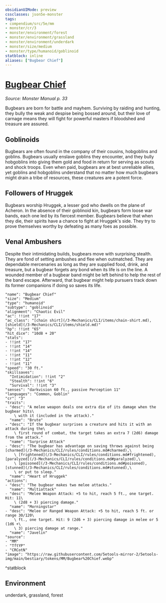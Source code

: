 ```yaml
---
obsidianUIMode: preview
cssclasses: json5e-monster
tags:
- compendium/src/5e/mm
- monster/cr/3
- monster/environment/forest
- monster/environment/grassland
- monster/environment/underdark
- monster/size/medium
- monster/type/humanoid/goblinoid
statblock: inline
aliases: ["Bugbear Chief"]
---
```

# [Bugbear Chief](3-Mechanics/CLI/bestiary/humanoid/bugbear-chief.md)
*Source: Monster Manual p. 33*  

Bugbears are born for battle and mayhem. Surviving by raiding and hunting, they bully the weak and despise being bossed around, but their love of carnage means they will fight for powerful masters if bloodshed and treasure are assured.

## Goblinoids

Bugbears are often found in the company of their cousins, hobgoblins and goblins. Bugbears usually enslave goblins they encounter, and they bully hobgoblins into giving them gold and food in return for serving as scouts and shock troops. Even when paid, bugbears are at best unreliable allies, yet goblins and hobgoblins understand that no matter how much bugbears might drain a tribe of resources, these creatures are a potent force.

## Followers of Hruggek

Bugbears worship Hruggek, a lesser god who dwells on the plane of Acheron. In the absence of their goblinoid kin, bugbears form loose war bands, each one led by its fiercest member. Bugbears believe that when they die, their spirits have a chance to fight at Hruggek's side. They try to prove themselves worthy by defeating as many foes as possible.

## Venal Ambushers

Despite their intimidating builds, bugbears move with surprising stealth. They are fond of setting ambushes and flee when outmatched. They are dependable mercenaries as long as they are supplied food, drink, and treasure, but a bugbear forgets any bond when its life is on the line. A wounded member of a bugbear band might be left behind to help the rest of the band escape. Afterward, that bugbear might help pursuers track down its former companions if doing so saves its life.

```statblock
"name": "Bugbear Chief"
"size": "Medium"
"type": "humanoid"
"subtype": "goblinoid"
"alignment": "Chaotic Evil"
"ac": !!int "17"
"ac_class": "[chain shirt](/3-Mechanics/CLI/items/chain-shirt.md), [shield](/3-Mechanics/CLI/items/shield.md)"
"hp": !!int "65"
"hit_dice": "10d8 + 20"
"stats":
- !!int "17"
- !!int "14"
- !!int "14"
- !!int "11"
- !!int "12"
- !!int "11"
"speed": "30 ft."
"skillsaves":
  "Intimidation": !!int "2"
  "Stealth": !!int "6"
  "Survival": !!int "3"
"senses": "darkvision 60 ft., passive Perception 11"
"languages": "Common, Goblin"
"cr": "3"
"traits":
- "desc": "A melee weapon deals one extra die of its damage when the bugbear hits\
    \ with it (included in the attack)."
  "name": "Brute"
- "desc": "If the bugbear surprises a creature and hits it with an attack during the\
    \ first round of combat, the target takes an extra 7 (2d6) damage from the attack."
  "name": "Surprise Attack"
- "desc": "The bugbear has advantage on saving throws against being [charmed](/3-Mechanics/CLI/rules/conditions.md#charmed),\
    \ [frightened](/3-Mechanics/CLI/rules/conditions.md#frightened), [paralyzed](/3-Mechanics/CLI/rules/conditions.md#paralyzed),\
    \ [poisoned](/3-Mechanics/CLI/rules/conditions.md#poisoned), [stunned](/3-Mechanics/CLI/rules/conditions.md#stunned),\
    \ or put to sleep."
  "name": "Heart of Hruggek"
"actions":
- "desc": "The bugbear makes two melee attacks."
  "name": "Multiattack"
- "desc": "Melee Weapon Attack: +5 to hit, reach 5 ft., one target. Hit: 11\
    \ (2d8 + 3) piercing damage."
  "name": "Morningstar"
- "desc": "Melee or Ranged Weapon Attack: +5 to hit, reach 5 ft. or range 30/120\
    \ ft., one target. Hit: 9 (2d6 + 3) piercing damage in melee or 5 (1d6 +\
    \ 3) piercing damage at range."
  "name": "Javelin"
"source":
- "MM"
- "TftYP"
- "CRCotN"
"image": "https://raw.githubusercontent.com/5etools-mirror-2/5etools-img/main/bestiary/tokens/MM/Bugbear%20Chief.webp"
```
^statblock

## Environment

underdark, grassland, forest